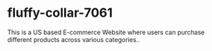 # fluffy-collar-7061
This is a US based E-commerce Website  where users can purchase different products across various categories..
